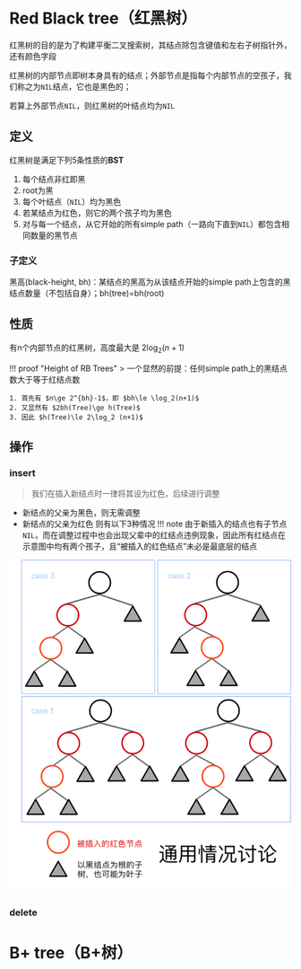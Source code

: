 # Red Black tree（红黑树）
红黑树的目的是为了构建平衡二叉搜索树，其结点除包含键值和左右子树指针外，还有颜色字段

红黑树的内部节点即树本身具有的结点；外部节点是指每个内部节点的空孩子，我们称之为`NIL`结点，它也是黑色的；

若算上外部节点`NIL`，则红黑树的叶结点均为`NIL`
## 定义
红黑树是满足下列5条性质的**BST**

1. 每个结点非红即黑 
2. root为黑
3. 每个叶结点（`NIL`）均为黑色
4. 若某结点为红色，则它的两个孩子均为黑色
5. 对与每一个结点，从它开始的所有simple path（一路向下直到`NIL`）都包含相同数量的黑节点

### 子定义
黑高(black-height, bh)：某结点的黑高为从该结点开始的simple path上包含的黑结点数量（不包括自身）；bh(tree)=bh(root)

## 性质
有n个内部节点的红黑树，高度最大是 $2\log_2 (n+1)$

!!! proof "Height of RB Trees"
    > 一个显然的前提：任何simple path上的黑结点数大于等于红结点数

    1. 首先有 $n\ge 2^{bh}-1$，即 $bh\le \log_2(n+1)$
    2. 又显然有 $2bh(Tree)\ge h(Tree)$
    3. 因此 $h(Tree)\le 2\log_2 (n+1)$

## 操作
### insert
> 我们在插入新结点时一律将其设为红色，后续进行调整

+ 新结点的父亲为黑色，则无需调整
+ 新结点的父亲为红色
则有以下3种情况
!!! note
    由于新插入的结点也有子节点`NIL`，而在调整过程中也会出现父辈中的红结点违例现象，因此所有红结点在示意图中均有两个孩子，且“被插入的红色结点”未必是最底层的结点

![](pics/rbtree.png)
### delete

# B+ tree（B+树）